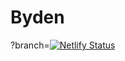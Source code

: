 # Byden
?branch=[![Netlify Status](https://api.netlify.com/api/v1/badges/c5e1aafc-331e-4133-9955-a3107cf1bb60/deploy-status)](https://app.netlify.com/sites/calm-pudding-bb47f1/deploys)